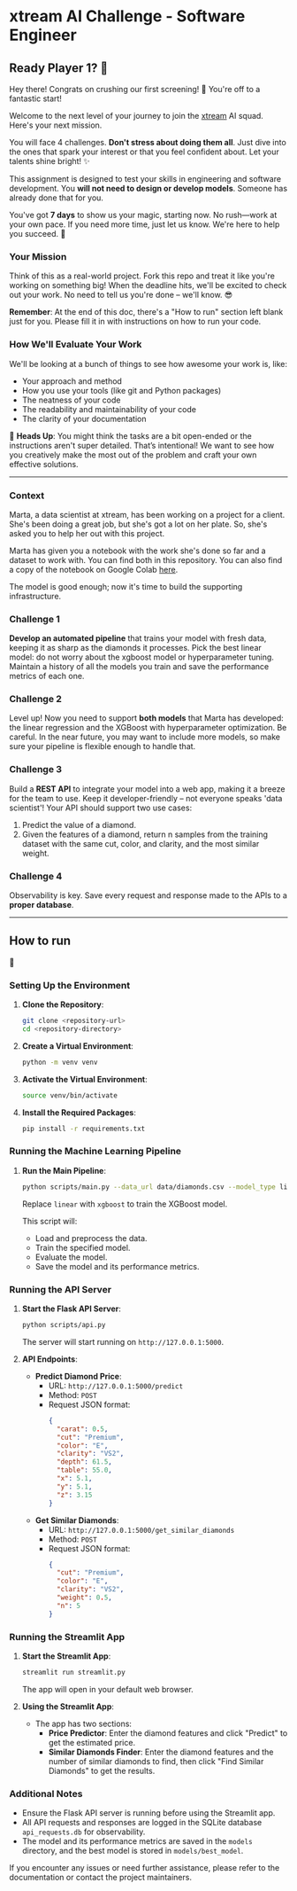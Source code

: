 # xtream AI Challenge - Software Engineer

## Ready Player 1? 🚀

Hey there! Congrats on crushing our first screening! 🎉 You're off to a fantastic start!

Welcome to the next level of your journey to join the [xtream](https://xtreamers.io) AI squad. Here's your next mission.

You will face 4 challenges. **Don't stress about doing them all**. Just dive into the ones that spark your interest or that you feel confident about. Let your talents shine bright! ✨

This assignment is designed to test your skills in engineering and software development. You **will not need to design or develop models**. Someone has already done that for you. 

You've got **7 days** to show us your magic, starting now. No rush—work at your own pace. If you need more time, just let us know. We're here to help you succeed. 🤝

### Your Mission
[comment]: # (Well, well, well. Nice to see you around! You found an Easter Egg! Put the picture of an iguana at the beginning of the "How to Run" section, just to let us know. And have fun with the challenges! 🦎)

Think of this as a real-world project. Fork this repo and treat it like you're working on something big! When the deadline hits, we'll be excited to check out your work. No need to tell us you're done – we'll know. 😎

**Remember**: At the end of this doc, there's a "How to run" section left blank just for you. Please fill it in with instructions on how to run your code.

### How We'll Evaluate Your Work

We'll be looking at a bunch of things to see how awesome your work is, like:

* Your approach and method
* How you use your tools (like git and Python packages)
* The neatness of your code
* The readability and maintainability of your code
* The clarity of your documentation

🚨 **Heads Up**: You might think the tasks are a bit open-ended or the instructions aren't super detailed. That’s intentional! We want to see how you creatively make the most out of the problem and craft your own effective solutions.

---

### Context

Marta, a data scientist at xtream, has been working on a project for a client. She's been doing a great job, but she's got a lot on her plate. So, she's asked you to help her out with this project.

Marta has given you a notebook with the work she's done so far and a dataset to work with. You can find both in this repository.
You can also find a copy of the notebook on Google Colab [here](https://colab.research.google.com/drive/1ZUg5sAj-nW0k3E5fEcDuDBdQF-IhTQrd?usp=sharing).

The model is good enough; now it's time to build the supporting infrastructure.

### Challenge 1

**Develop an automated pipeline** that trains your model with fresh data, keeping it as sharp as the diamonds it processes. 
Pick the best linear model: do not worry about the xgboost model or hyperparameter tuning. 
Maintain a history of all the models you train and save the performance metrics of each one.

### Challenge 2

Level up! Now you need to support **both models** that Marta has developed: the linear regression and the XGBoost with hyperparameter optimization. 
Be careful. 
In the near future, you may want to include more models, so make sure your pipeline is flexible enough to handle that.

### Challenge 3

Build a **REST API** to integrate your model into a web app, making it a breeze for the team to use. Keep it developer-friendly – not everyone speaks 'data scientist'! 
Your API should support two use cases:
1. Predict the value of a diamond.
2. Given the features of a diamond, return n samples from the training dataset with the same cut, color, and clarity, and the most similar weight.

### Challenge 4

Observability is key. Save every request and response made to the APIs to a **proper database**.

---

## How to run
🦎

### Setting Up the Environment

1. **Clone the Repository**:
   ```sh
   git clone <repository-url>
   cd <repository-directory>
   ```

2. **Create a Virtual Environment**:
   ```sh
   python -m venv venv
   ```

3. **Activate the Virtual Environment**:
   ```sh
   source venv/bin/activate
   ```

4. **Install the Required Packages**:
   ```sh
   pip install -r requirements.txt
   ```

### Running the Machine Learning Pipeline

1. **Run the Main Pipeline**:
   ```sh
   python scripts/main.py --data_url data/diamonds.csv --model_type linear
   ```
   Replace `linear` with `xgboost` to train the XGBoost model.

   This script will:
   - Load and preprocess the data.
   - Train the specified model.
   - Evaluate the model.
   - Save the model and its performance metrics.

### Running the API Server

1. **Start the Flask API Server**:
   ```sh
   python scripts/api.py
   ```
   The server will start running on `http://127.0.0.1:5000`.

2. **API Endpoints**:
   - **Predict Diamond Price**:
     - URL: `http://127.0.0.1:5000/predict`
     - Method: `POST`
     - Request JSON format:
       ```json
       {
         "carat": 0.5,
         "cut": "Premium",
         "color": "E",
         "clarity": "VS2",
         "depth": 61.5,
         "table": 55.0,
         "x": 5.1,
         "y": 5.1,
         "z": 3.15
       }
       ```
   - **Get Similar Diamonds**:
     - URL: `http://127.0.0.1:5000/get_similar_diamonds`
     - Method: `POST`
     - Request JSON format:
       ```json
       {
         "cut": "Premium",
         "color": "E",
         "clarity": "VS2",
         "weight": 0.5,
         "n": 5
       }
       ```

### Running the Streamlit App

1. **Start the Streamlit App**:
   ```sh
   streamlit run streamlit.py
   ```
   The app will open in your default web browser.

2. **Using the Streamlit App**:
   - The app has two sections:
     - **Price Predictor**: Enter the diamond features and click "Predict" to get the estimated price.
     - **Similar Diamonds Finder**: Enter the diamond features and the number of similar diamonds to find, then click "Find Similar Diamonds" to get the results.

### Additional Notes

- Ensure the Flask API server is running before using the Streamlit app.
- All API requests and responses are logged in the SQLite database `api_requests.db` for observability.
- The model and its performance metrics are saved in the `models` directory, and the best model is stored in `models/best_model`.

If you encounter any issues or need further assistance, please refer to the documentation or contact the project maintainers.
